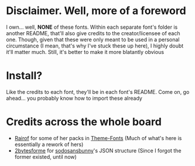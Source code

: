 # Disclaimer. Well, more of a foreword
I own... well, **NONE** of these fonts. Within each separate font's folder is another README, that'll also give credits to the creator/licensee of each one. Though, given that these were only meant to be used in a personal circumstance (I mean, that's why I've stuck these up here), I highly doubt it'll matter much. Still, it's better to make it more blatantly obvious

# Install?
Like the credits to each font, they'll be in each font's README. Come on, go ahead... you probably know how to import these already

# Credits across the whole board
- [Rairof](https://github.com/Rairof) for some of her packs in [Theme-Fonts](https://github.com/Rairof/Theme-Fonts) (Much of what's here is essentially a rework of hers)
- [2bytesforme](https://github.com/2bytes4me) for [sodosansbunny](https://github.com/2bytes4me/sodosansbunny)'s JSON structure (Since I forgot the former existed, until now)
